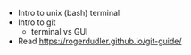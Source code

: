 - Intro to unix (bash) terminal
- Intro to git
	- terminal vs GUI
- Read https://rogerdudler.github.io/git-guide/